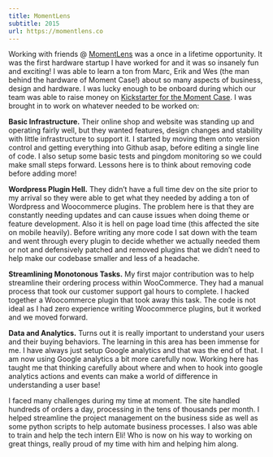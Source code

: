 ```yaml
---
title: MomentLens
subtitle: 2015
url: https://momentlens.co
---
```


Working with friends @ [MomentLens](//momentlens.co) was a once in a lifetime opportunity. It was the first hardware startup I have worked for and it was so insanely fun and exciting! I was able to learn a ton from Marc, Erik and Wes (the man behind the hardware of Moment Case!) about so many aspects of business, design and hardware. I was lucky enough to be onboard during which our team was able to raise money on [Kickstarter for the Moment Case](https://www.kickstarter.com/projects/584288471/moment-case-worlds-best-iphone-case-for-mobile-pho). I was brought in to work on whatever needed to be worked on:

<b>Basic Infrastructure.</b> Their online shop and website was standing up and operating fairly well, but they wanted features, design changes and stability with little infrastructure to support it. I started by moving them onto version control and getting everything into Github asap, before editing a single line of code. I also setup some basic tests and pingdom monitoring so we could make small steps forward. Lessons here is to think about removing code before adding more!

<b>Wordpress Plugin Hell.</b> They didn’t have a full time dev on the site prior to my arrival so they were able to get what they needed by adding a ton of Wordpress and Woocommerce plugins. The problem here is that they are constantly needing updates and can cause issues when doing theme or feature development. Also it is hell on page load time (this affected the site on mobile heavily). Before writing any more code I sat down with the team and went through every plugin to decide whether we actually needed them or not and defensively patched and removed plugins that we didn’t need to help make our codebase smaller and less of a headache.

<b>Streamlining Monotonous Tasks.</b> My first major contribution was to help streamline their ordering process within WooCommerce. They had a manual process that took our customer support gal hours to complete. I hacked together a Woocommerce plugin that took away this task. The code is not ideal as I had zero experience writing Woocommerce plugins, but it worked and we moved forward.

<b>Data and Analytics.</b> Turns out it is really important to understand your users and their buying behaviors. The learning in this area has been immense for me. I have always just setup Google analytics and that was the end of that. I am now using Google analytics a bit more carefully now. Working here has taught me that thinking carefully about where and when to hook into google analytics actions and events can make a world of difference in understanding a user base!


I faced many challenges during my time at moment. The site handled hundreds of orders a day, processing in the tens of thousands per month. I helped streamline the project management on the business side as well as some python scripts to help automate business processes. I also was able to train and help the tech intern Eli! Who is now on his way to working on great things, really proud of my time with him and helping him along.